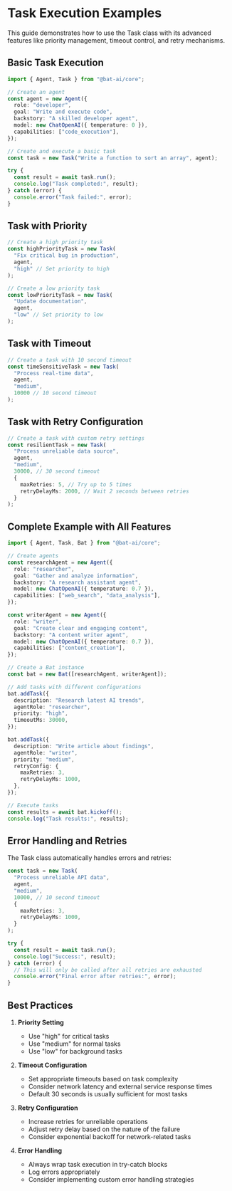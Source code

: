 # Task Execution Examples

This guide demonstrates how to use the Task class with its advanced features like priority management, timeout control, and retry mechanisms.

## Basic Task Execution

```typescript
import { Agent, Task } from "@bat-ai/core";

// Create an agent
const agent = new Agent({
  role: "developer",
  goal: "Write and execute code",
  backstory: "A skilled developer agent",
  model: new ChatOpenAI({ temperature: 0 }),
  capabilities: ["code_execution"],
});

// Create and execute a basic task
const task = new Task("Write a function to sort an array", agent);

try {
  const result = await task.run();
  console.log("Task completed:", result);
} catch (error) {
  console.error("Task failed:", error);
}
```

## Task with Priority

```typescript
// Create a high priority task
const highPriorityTask = new Task(
  "Fix critical bug in production",
  agent,
  "high" // Set priority to high
);

// Create a low priority task
const lowPriorityTask = new Task(
  "Update documentation",
  agent,
  "low" // Set priority to low
);
```

## Task with Timeout

```typescript
// Create a task with 10 second timeout
const timeSensitiveTask = new Task(
  "Process real-time data",
  agent,
  "medium",
  10000 // 10 second timeout
);
```

## Task with Retry Configuration

```typescript
// Create a task with custom retry settings
const resilientTask = new Task(
  "Process unreliable data source",
  agent,
  "medium",
  30000, // 30 second timeout
  {
    maxRetries: 5, // Try up to 5 times
    retryDelayMs: 2000, // Wait 2 seconds between retries
  }
);
```

## Complete Example with All Features

```typescript
import { Agent, Task, Bat } from "@bat-ai/core";

// Create agents
const researchAgent = new Agent({
  role: "researcher",
  goal: "Gather and analyze information",
  backstory: "A research assistant agent",
  model: new ChatOpenAI({ temperature: 0.7 }),
  capabilities: ["web_search", "data_analysis"],
});

const writerAgent = new Agent({
  role: "writer",
  goal: "Create clear and engaging content",
  backstory: "A content writer agent",
  model: new ChatOpenAI({ temperature: 0.7 }),
  capabilities: ["content_creation"],
});

// Create a Bat instance
const bat = new Bat([researchAgent, writerAgent]);

// Add tasks with different configurations
bat.addTask({
  description: "Research latest AI trends",
  agentRole: "researcher",
  priority: "high",
  timeoutMs: 30000,
});

bat.addTask({
  description: "Write article about findings",
  agentRole: "writer",
  priority: "medium",
  retryConfig: {
    maxRetries: 3,
    retryDelayMs: 1000,
  },
});

// Execute tasks
const results = await bat.kickoff();
console.log("Task results:", results);
```

## Error Handling and Retries

The Task class automatically handles errors and retries:

```typescript
const task = new Task(
  "Process unreliable API data",
  agent,
  "medium",
  10000, // 10 second timeout
  {
    maxRetries: 3,
    retryDelayMs: 1000,
  }
);

try {
  const result = await task.run();
  console.log("Success:", result);
} catch (error) {
  // This will only be called after all retries are exhausted
  console.error("Final error after retries:", error);
}
```

## Best Practices

1. **Priority Setting**

   - Use "high" for critical tasks
   - Use "medium" for normal tasks
   - Use "low" for background tasks

2. **Timeout Configuration**

   - Set appropriate timeouts based on task complexity
   - Consider network latency and external service response times
   - Default 30 seconds is usually sufficient for most tasks

3. **Retry Configuration**

   - Increase retries for unreliable operations
   - Adjust retry delay based on the nature of the failure
   - Consider exponential backoff for network-related tasks

4. **Error Handling**
   - Always wrap task execution in try-catch blocks
   - Log errors appropriately
   - Consider implementing custom error handling strategies
